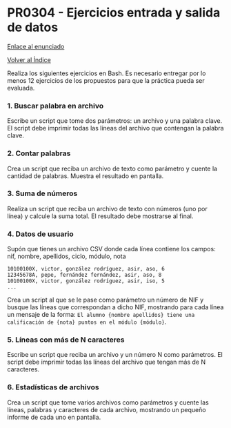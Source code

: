 # PR0304 - Ejercicios entrada y salida de datos

[Enlace al enunciado](https://github.com/vgonzalez165/apuntes_aso/blob/main/ut03/practicas/pr0304_entrada_salida.md)

[Volver al Índice](../../index.md)

Realiza los siguientes ejercicios en Bash. Es necesario entregar por lo menos 12 ejercicios de los propuestos para que la práctica pueda ser evaluada.

### 1. Buscar palabra en archivo

Escribe un script que tome dos parámetros: un archivo y una palabra clave. El script debe imprimir todas las líneas del archivo que contengan la palabra clave.

### 2. Contar palabras

Crea un script que reciba un archivo de texto como parámetro y cuente la cantidad de palabras. Muestra el resultado en pantalla.

### 3. Suma de números

Realiza un script que reciba un archivo de texto con números (uno por línea) y calcule la suma total. El resultado debe mostrarse al final.

### 4. Datos de usuario

Supón que tienes un archivo CSV donde cada línea contiene los campos: nif, nombre, apellidos, ciclo, módulo, nota

```csv
10100100X, victor, gonzález rodríguez, asir, aso, 6
12345678A, pepe, fernández fernández, asir, aso, 8
10100100X, victor, gonzález rodríguez, asir, iso, 5
...

```

Crea un script al que se le pase como parámetro un número de NIF y busque las líneas que correspondan a dicho NIF, mostrando para cada línea un mensaje de la forma: `El alumno {nombre apellidos} tiene una calificación de {nota} puntos en el módulo {módulo}`.


### 5. Líneas con más de N caracteres

Escribe un script que reciba un archivo y un número N como parámetros. El script debe imprimir todas las líneas del archivo que tengan más de N caracteres.


### 6. Estadísticas de archivos

Crea un script que tome varios archivos como parámetros y cuente las líneas, palabras y caracteres de cada archivo, mostrando un pequeño informe de cada uno en pantalla.